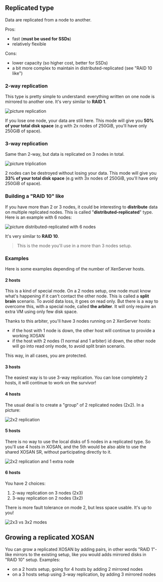 ## Replicated type

Data are replicated from a node to another.

Pros:

* fast (**must be used for SSDs**)
* relatively flexible

Cons:

* lower capacity (so higher cost, better for SSDs)
* a bit more complex to maintain in distributed-replicated (see "RAID 10 like")

### 2-way replication

This type is pretty simple to understand: everything written on one node is mirrored to another one. It's very similar to **RAID 1**.

![picture replication]()

If you lose one node, your data are still here. This mode will give you **50% of your total disk space** (e.g with 2x nodes of 250GiB, you'll have only 250GiB of space).

### 3-way replication

Same than 2-way, but data is replicated on 3 nodes in total.

![picture triplication]()

2 nodes can be destroyed without losing your data. This mode will give you **33% of your total disk space** (e.g with 3x nodes of 250GiB, you'll have only 250GiB of space).

### Building a "RAID 10" like

If you have more than 2 or 3 nodes, it could be interesting to **distribute** data on multiple replicated nodes. This is called "**distributed-replicated**" type. Here is an example with 6 nodes:

![picture distributed-replicated with 6 nodes]()

It's very similar to **RAID 10**.

> This is the mode you'll use in a more than 3 nodes setup.

### Examples

Here is some examples depending of the number of XenServer hosts.

#### 2 hosts

This is a kind of special mode. On a 2 nodes setup, one node must know what's happening if it can't contact the other node. This is called a **split brain** scenario. To avoid data loss, it goes on read only. But there is a way to overcome this, with a special node, called **the arbiter**. It will only require an extra VM using only few disk space.

Thanks to this arbiter, you'll have 3 nodes running on 2 XenServer hosts:

* if the host with 1 node is down, the other host will continue to provide a working XOSAN
* if the host with 2 nodes (1 normal and 1 arbiter) id down, the other node will go into read only mode, to avoid split brain scenario.

This way, in all cases, you are protected.

#### 3 hosts

The easiest way is to use 3-way replication. You can lose completely 2 hosts, it will continue to work on the survivor!

#### 4 hosts

The usual deal is to create a "group" of 2 replicated nodes (2x2). In a picture:

![2x2 replication]()

#### 5 hosts

There is no way to use the local disks of 5 nodes in a replicated type. So you'll use 4 hosts in XOSAN, and the 5th would be also able to use the shared XOSAN SR, without participating directly to it.

![2x2 replication and 1 extra node]()

#### 6 hosts

You have 2 choices:

1. 2-way replication on 3 nodes (2x3)
2. 3-way replication on 2 nodes (3x2)

There is more fault tolerance on mode 2, but less space usable. It's up to you!

![2x3 vs 3x2 modes]()

## Growing a replicated XOSAN

You can grow a replicated XOSAN by adding pairs, in other words "RAID 1"-like mirrors to the existing setup, like you would adds mirrored disks in "RAID 10" setup. Examples:

* on a 2 hosts setup, going for 4 hosts by adding 2 mirrored nodes
* on a 3 hosts setup using 3-way replication, by adding 3 mirrored nodes
